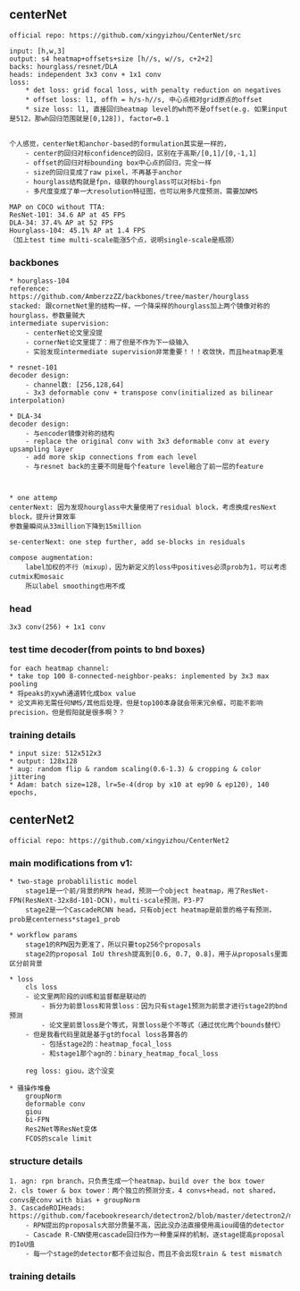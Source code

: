 ## centerNet

    official repo: https://github.com/xingyizhou/CenterNet/src

    input: [h,w,3]
    output: s4 heatmap+offsets+size [h//s, w//s, c+2+2]
    backs: hourglass/resnet/DLA
    heads: independent 3x3 conv + 1x1 conv
    loss: 
        * det loss: grid focal loss, with penalty reduction on negatives
        * offset loss: l1, offh = h/s-h//s, 中心点相对grid原点的offset
        * size loss: l1, 直接回归heatmap level的wh而不是offset(e.g. 如果input是512，那wh回归范围就是[0,128]), factor=0.1


    个人感觉，centerNet和anchor-based的formulation其实是一样的，
        - center的回归对标confidence的回归，区别在于高斯/[0,1]/[0,-1,1]
        - offset的回归对标bounding box中心点的回归，完全一样
        - size的回归变成了raw pixel，不再基于anchor
        - hourglass结构就是fpn，级联的hourglass可以对标bi-fpn
        - 多尺度变成了单一大resolution特征图，也可以用多尺度预测，需要加NMS

    MAP on COCO without TTA: 
    ResNet-101: 34.6 AP at 45 FPS
    DLA-34: 37.4% AP at 52 FPS 
    Hourglass-104: 45.1% AP at 1.4 FPS
    （加上test time multi-scale能涨5个点，说明single-scale是瓶颈）



### backbones

    * hourglass-104
    reference: https://github.com/AmberzzZZ/backbones/tree/master/hourglass
    stacked: 跟cornetNet里的结构一样，一个降采样的hourglass加上两个镜像对称的hourglass，参数量贼大
    intermediate supervision:
        - centerNet论文里没提
        - cornerNet论文里提了：用了但是不作为下一级输入
        - 实验发现intermediate supervision非常重要！！！收敛快，而且heatmap更准

    * resnet-101
    decoder design: 
        - channel数: [256,128,64]
        - 3x3 deformable conv + transpose conv(initialized as bilinear interpolation)

    * DLA-34
    decoder design: 
        - 与encoder镜像对称的结构
        - replace the original conv with 3x3 deformable conv at every upsampling layer
        - add more skip connections from each level
        - 与resnet back的主要不同是每个feature level融合了前一层的feature



    * one attemp
    centerNext: 因为发现hourglass中大量使用了residual block，考虑换成resNext block，提升计算效率
    参数量瞬间从33million下降到15million

    se-centerNext: one step further, add se-blocks in residuals

    compose augmentation: 
        label加权的不行（mixup），因为新定义的loss中positives必须prob为1，可以考虑cutmix和mosaic
        所以label smoothing也用不成



### head
    3x3 conv(256) + 1x1 conv


### test time decoder(from points to bnd boxes)

    for each heatmap channel:
    * take top 100 8-connected-neighbor-peaks: inplemented by 3x3 max pooling
    * 将peaks的xywh通道转化成box value
    * 论文声称无需任何NMS/其他后处理，但是top100本身就会带来冗余框，可能不影响precision，但是假阳就是很多啊？？



### training details

    * input size: 512x512x3
    * output: 128x128
    * aug: random flip & random scaling(0.6-1.3) & cropping & color jittering
    * Adam: batch size=128, lr=5e-4(drop by x10 at ep90 & ep120), 140 epochs, 







## centerNet2
    
    official repo: https://github.com/xingyizhou/CenterNet2

### main modifications from v1:
    
    * two-stage probablilistic model
        stage1是一个前/背景的RPN head，预测一个object heatmap，用了ResNet-FPN(ResNeXt-32x8d-101-DCN)，multi-scale预测，P3-P7
        stage2是一个CascadeRCNN head，只有object heatmap是前景的格子有预测，prob是centerness*stage1_prob

    * workflow params
        stage1的RPN因为更准了，所以只要top256个proposals
        stage2的proposal IoU thresh提高到[0.6, 0.7, 0.8]，用于从proposals里面区分前背景

    * loss
        cls loss
        - 论文里两阶段的训练和监督都是联动的
            - 拆分为前景loss和背景loss：因为只有stage1预测为前景才进行stage2的bnd预测
            - 论文里前景loss是个等式，背景loss是个不等式（通过优化两个bounds替代）
        - 但是我看代码里就是基于gt的focal loss各算各的
            - 包括stage2的：heatmap_focal_loss
            - 和stage1那个agn的：binary_heatmap_focal_loss

        reg loss: giou，这个没变

    * 骚操作堆叠
        groupNorm
        deformable conv
        giou
        bi-FPN
        Res2Net等ResNet变体
        FCOS的scale limit



### structure details
    
    1. agn: rpn branch，只负责生成一个heatmap，build over the box tower
    2. cls tower & box tower：两个独立的预测分支，4 convs+head，not shared，convs是conv with bias + groupNorm
    3. CascadeROIHeads: https://github.com/facebookresearch/detectron2/blob/master/detectron2/modeling/roi_heads/cascade_rcnn.py
        - RPN提出的proposals大部分质量不高，因此没办法直接使用高iou阈值的detector
        - Cascade R-CNN使用cascade回归作为一种重采样的机制，逐stage提高proposal的IoU值
        - 每一个stage的detector都不会过拟合，而且不会出现train & test mismatch


### training details

    







    
